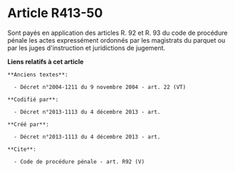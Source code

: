 # Article R413-50

Sont payés en application des articles R. 92 et R. 93 du code de procédure pénale les actes expressément ordonnés par les
magistrats du parquet ou par les juges d'instruction et juridictions de jugement.

**Liens relatifs à cet article**

	**Anciens textes**:

	  - Décret n°2004-1211 du 9 novembre 2004 - art. 22 (VT)

	**Codifié par**:

	  - Décret n°2013-1113 du 4 décembre 2013 - art.

	**Créé par**:

	  - Décret n°2013-1113 du 4 décembre 2013 - art.

	**Cite**:

	  - Code de procédure pénale - art. R92 (V)
